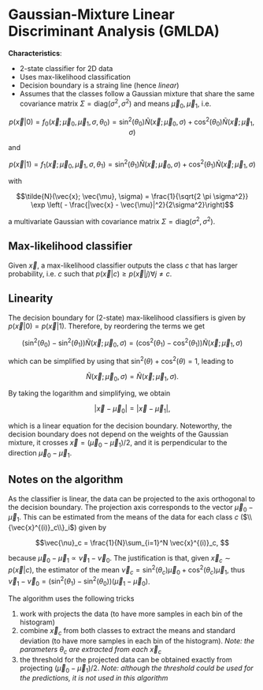 # Gaussian-Mixture Linear Discriminant Analysis (GMLDA)

**Characteristics**:
- 2-state classifier for 2D data
- Uses max-likelihood classification
- Decision boundary is a straing line (hence *linear*)
- Assumes that the classes follow a Gaussian mixture that share the same covariance matrix $\Sigma=\mathrm{diag}(\sigma^2, \sigma^2)$ and means $\vec{\mu}_0, \vec{\mu}_1$, i.e.
```math
p(\vec{x}|0) = f_0(\vec{x}; \vec{\mu}_0, \vec{\mu}_1, \sigma, \theta_0) = \sin^2(\theta_0)\tilde{N}(\vec{x}; \vec{\mu}_0, \sigma) + 
\cos^2(\theta_0)\tilde{N}(\vec{x}; \vec{\mu}_1, \sigma)
```
and
```math
p(\vec{x}|1) = f_1(\vec{x}; \vec{\mu}_0, \vec{\mu}_1, \sigma, \theta_1) = \sin^2(\theta_1)\tilde{N}(\vec{x}; \vec{\mu}_0, \sigma) + 
\cos^2(\theta_1)\tilde{N}(\vec{x}; \vec{\mu}_1, \sigma)
```
with
```math
\tilde{N}(\vec{x}; \vec{\mu}, \sigma) = \frac{1}{\sqrt{2 \pi \sigma^2}} \exp \left( - \frac{|\vec{x} - \vec{\mu}|^2}{2\sigma^2}\right)
```
a multivariate Gaussian with covariance matrix $\Sigma=\mathrm{diag}(\sigma^2, \sigma^2)$. 

## Max-likelihood classifier

Given $\vec{x}$, a max-likelihood classifier outputs the class $c$ that has larger probability, i.e. $c$ such that $p(\vec{x}|c) \geq p(\vec{x}|j) \forall j \neq c$. 

## Linearity

The decision boundary for (2-state) max-likelihood classifiers is given by $p(\vec{x}|0) = p(\vec{x}|1)$. Therefore, by reordering the terms we get
```math
(\sin^2(\theta_0) - \sin^2(\theta_1))\tilde{N}(\vec{x}; \vec{\mu}_0, \sigma) = 
(\cos^2(\theta_1) - \cos^2(\theta_1))\tilde{N}(\vec{x}; \vec{\mu}_1, \sigma)
```
which can be simplified by using that $\sin^2(\theta) + \cos^2(\theta) = 1$, leading to
```math
\tilde{N}(\vec{x}; \vec{\mu}_0, \sigma) = \tilde{N}(\vec{x}; \vec{\mu}_1, \sigma).
```
By taking the logarithm and simplifying, we obtain
```math
|\vec{x} - \vec{\mu}_0| = |\vec{x} - \vec{\mu}_1|,
```
which is a linear equation for the decision boundary. Noteworthy, the decision boundary does not depend on the weights of the Gaussian mixture, it crosses $\vec{x}=(\vec{\mu}_0 - \vec{\mu}_1)/2$, and it is perpendicular to the direction $\vec{\mu}_0 - \vec{\mu}_1$. 

## Notes on the algorithm

As the classifier is linear, the data can be projected to the axis orthogonal to the decision boundary. 
The projection axis corresponds to the vector $\vec{\mu}_0 - \vec{\mu}_1$. This can be estimated from the means of the data for each class $c$ ($\\{\vec{x}^{(i)}_c\\}_i$) given by
```math 
\vec{\nu}_c = \frac{1}{N}\sum_{i=1}^N \vec{x}^{(i)}_c, 
```
because $\vec{\mu}_0 - \vec{\mu}_1 \propto \vec{\nu}_1 - \vec{\nu}_0$. The justification is that, given $\vec{x}_c \sim p(\vec{x}|c)$, the estimator of the mean $\vec{\nu}_c = \sin^2(\theta_c) \vec{\mu}_0 + \cos^2(\theta_c) \vec{\mu}_1$, thus $\vec{\nu}_1 - \vec{\nu}_0 = (\sin^2(\theta_1) - \sin^2(\theta_0)) (\vec{\mu}_1 - \vec{\mu}_0)$. 

The algorithm uses the following tricks
1. work with projects the data (to have more samples in each bin of the histogram)
1. combine $\vec{x}_c$ from both classes to extract the means and standard deviation (to have more samples in each bin of the histogram). *Note: the parameters* $\theta_c$ *are extracted from each* $\vec{x}_c$ 
1. the threshold for the projected data can be obtained exactly from projecting $(\vec{\mu}_0 - \vec{\mu}_1)/2$. *Note: although the threshold could be used for the predictions, it is not used in this algorithm*